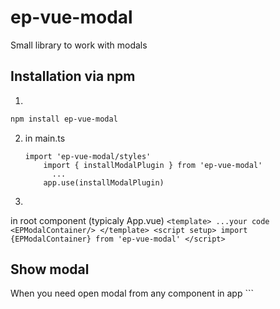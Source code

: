 # ep-vue-modal
Small library to work with modals

## Installation via npm

1. 
```sh
npm install ep-vue-modal
```

2. 
    in main.ts 
    ```
    import 'ep-vue-modal/styles'
        import { installModalPlugin } from 'ep-vue-modal'
          ...
        app.use(installModalPlugin)
    ```
3.
in root component (typicaly App.vue)
    ```
    <template>
            ...your code
        <EPModalContainer/>
    </template>
    <script setup>
    import {EPModalContainer} from 'ep-vue-modal'
    </script>
    ```

## Show modal
When you need open modal from any component in app
    ```
            <template>
                
                <button @click="openModalHandler">
            </template>
            <script setup>
            import { useModal } from 'ep-vue-modal'
            import YourModalComponent from '../../YourModalComponent.vue'

            const {showModal,hideModal} = useModal()
            const openModalHandler = ()=>{
            showModal(YourModalComponent,{
                ...yourComponenProps
            },{
                closeHandler:()=>{
            ...your before close logic

            hideModal()
                }
            })

            }
            </script>
    ```

## Prevent close modal in your modal content component
in your modal content component
    ```
        <template>
            <div> My modal content </div>
        </template>
        <script setup>
        import { useModal } from 'ep-vue-modal'
        import YourModalComponent from '../../YourModalComponent.vue'

        const { closeHandler } = useModal()

        closeHandler((hide,event:Evvent)=>{
        ...your logic before close modal

        hide()

        })

        </script>
    ```
